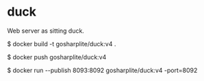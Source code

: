 # duck
Web server as sitting duck.

$ docker build -t gosharplite/duck:v4 .

$ docker push gosharplite/duck:v4

$ docker run --publish 8093:8092 gosharplite/duck:v4 -port=8092